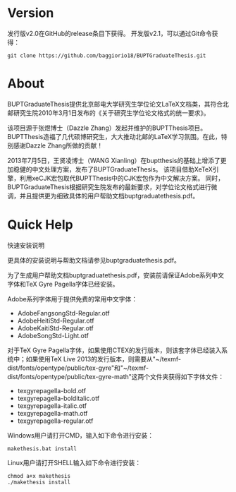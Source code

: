 Version
==================
发行版v2.0在GitHub的release条目下获得。
开发版v2.1，可以通过Git命令获得：

    git clone https://github.com/baggiorio18/BUPTGraduateThesis.git

About
==================
BUPTGraduateThesis提供北京邮电大学研究生学位论文LaTeX文档类，其符合北邮研究生院2010年3月1日发布的《关于研究生学位论文格式的统一要求》。

该项目源于张煜博士（Dazzle Zhang）发起并维护的BUPTThesis项目。BUPTThesis造福了几代硕博研究生，大大推动北邮的LaTeX学习氛围。在此，特别感谢Dazzle Zhang所做的贡献！

2013年7月5日，王贤凌博士（WANG Xianling）在buptthesis的基础上增添了更加稳健的中文处理方案，发布了BUPTGraduateThesis。
该项目借助XeTeX引擎，利用xeCJK宏包取代BUPTThesis中的CJK宏包作为中文解决方案。
同时，BUPTGraduateThesis根据研究生院发布的最新要求，对学位论文格式进行微调，并且提供更为细致具体的用户帮助文档buptgraduatethesis.pdf。

Quick Help
==================
快速安装说明

更具体的安装说明与帮助文档请参见buptgraduatethesis.pdf。

为了生成用户帮助文档buptgraduatethesis.pdf，安装前请保证Adobe系列中文字体和TeX Gyre Pagella字体已经安装。

Adobe系列字体用于提供免费的常用中文字体：
*  AdobeFangsongStd-Regular.otf
*  AdobeHeitiStd-Regular.otf
*  AdobeKaitiStd-Regular.otf
*  AdobeSongStd-Light.otf

对于TeX Gyre Pagella字体，如果使用CTEX的发行版本，则该套字体已经装入系统中；如果使用TeX Live 2013的发行版本，则需要从"~/texmf-dist/fonts/opentype/public/tex-gyre"和"~/texmf-dist/fonts/opentype/public/tex-gyre-math"这两个文件夹获得如下字体文件：
*  texgyrepagella-bold.otf
*  texgyrepagella-bolditalic.otf
*  texgyrepagella-italic.otf
*  texgyrepagella-math.otf
*  texgyrepagella-regular.otf

Windows用户请打开CMD，输入如下命令进行安装：

    makethesis.bat install

Linux用户请打开SHELL输入如下命令进行安装：

    chmod a+x makethesis
    ./makethesis install
